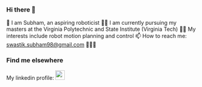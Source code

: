 ### Hi there 👋

👧 I am Subham, an aspiring roboticist
👩‍🎓 I am currently pursuing my masters at the Virginia Polytechnic and State Institute (Virginia Tech)
👩‍💻 My interests include robot motion planning and control
📫 How to reach me: swastik.subham98@gmail.com
👩🏻‍💼 
### Find me elsewhere
My linkedin profile: <a href="https://www.linkedin.com/in/subhamswastik98/"><img height="25" src="https://img.shields.io/badge/LinkedIn-0077B5?style=for-the-badge&logo=linkedin&logoColor=white"></a>

